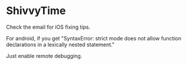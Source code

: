 # ShivvyTime
Check the email for iOS fixing tips.

For android, if you get "SyntaxError: strict mode does not allow function declarations in a lexically nested statement."

Just enable remote debugging.
